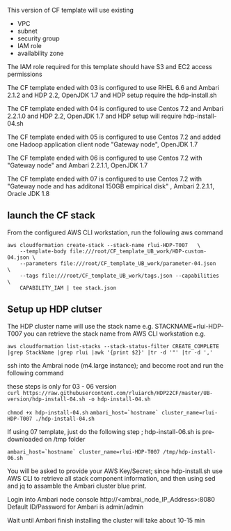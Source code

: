 This version of CF template will use existing

- VPC
- subnet
- security group
- IAM role
- availability zone

The IAM role required for this template should have S3 and EC2 access permissions

The CF template ended with 03 is configured to use RHEL 6.6 and Ambari 2.1.2 and HDP 2.2, OpenJDK 1.7 and HDP setup require the hdp-install.sh 

The CF template ended with 04 is configured to use Centos 7.2 and Ambari 2.2.1.0 and HDP 2.2, OpenJDK 1.7 and HDP setup will require hdp-install-04.sh

The CF template ended with 05 is configured to use Centos 7.2 and added one Hadoop application client node "Gateway node", OpenJDK 1.7

The CF template ended with 06 is configured to use Centos 7.2 with "Gateway node" and Ambari 2.2.1.1, OpenJDK 1.7

The CF template ended with 07 is configured to use Centos 7.2 with "Gateway node and  has additonal 150GB empirical disk" , Ambari 2.2.1.1, Oracle JDK 1.8 

## launch the CF stack

From the configured AWS CLI workstation, run the following aws command

    aws cloudformation create-stack --stack-name rlui-HDP-T007   \ 
        --template-body file:///root/CF_template_UB_work/HDP-custom-04.json \
        --parameters file:///root/CF_template_UB_work/parameter-04.json     \
        --tags file:///root/CF_template_UB_work/tags.json --capabilities    \
        CAPABILITY_IAM | tee stack.json


## Setup up HDP clutser
The HDP cluster name will use the stack name e.g. STACKNAME=rlui-HDP-T007
   you can retrieve the stack name from AWS CLI workstation e.g.
   
   ``aws cloudformation list-stacks --stack-status-filter CREATE_COMPLETE |grep StackName |grep rlui |awk '{print $2}' |tr -d '"' |tr -d ','``
    
 ssh into the Ambrai node (m4.large instance); and become root and run the following command
  
 these steps is only for 03 - 06 version    
   ``curl https://raw.githubusercontent.com/rluiarch/HDP22CF/master/UB-version/hdp-install-04.sh -o hdp-install-04.sh``
   
   ``chmod +x hdp-install-04.sh``
   ``ambari_host=`hostname` cluster_name=rlui-HDP-T007 ./hdp-install-04.sh``
   
 If using 07 template, just do the following step ; hdp-install-06.sh is pre-downloaded on /tmp folder

   ``ambari_host=`hostname` cluster_name=rlui-HDP-T007 /tmp/hdp-install-06.sh``
   
   You will be asked to provide your AWS Key/Secret; since hdp-install.sh use AWS CLI to retrieve all stack component information, and then using sed and jq to assamble the Ambari cluster blue print.
   
Login into Ambari node console http://<ambrai_node_IP_Address>:8080  
Default ID/Password for Ambari is admin/admin

Wait until Ambari finish installing the cluster will take about 10-15 min
